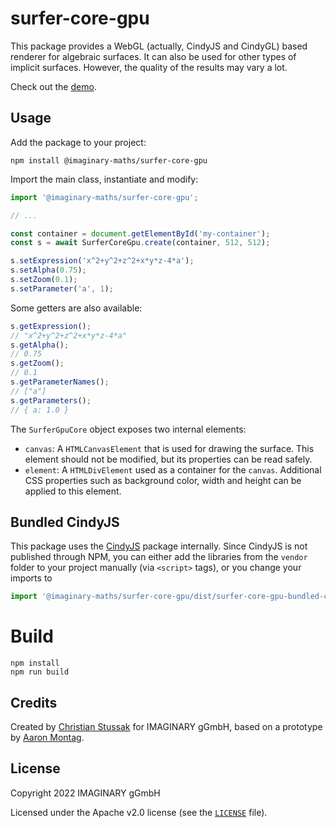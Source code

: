 # surfer-core-gpu

This package provides a WebGL (actually, CindyJS and CindyGL) based renderer for
algebraic surfaces. It can also be used for other types of implicit surfaces.
However, the quality of the results may vary a lot.

Check out the [demo](https://imaginary.github.io/surfer-js-core-gpu/demo.html).

## Usage

Add the package to your project:

```shell
npm install @imaginary-maths/surfer-core-gpu
```

Import the main class, instantiate and modify:

```typescript
import '@imaginary-maths/surfer-core-gpu';

// ...

const container = document.getElementById('my-container');
const s = await SurferCoreGpu.create(container, 512, 512);

s.setExpression('x^2+y^2+z^2+x*y*z-4*a');
s.setAlpha(0.75);
s.setZoom(0.1);
s.setParameter('a', 1);
```

Some getters are also available:

```typescript
s.getExpression();
// "x^2+y^2+z^2+x*y*z-4*a"
s.getAlpha();
// 0.75
s.getZoom();
// 0.1
s.getParameterNames();
// ["a"]
s.getParameters();
// { a: 1.0 }
```

The `SurferGpuCore` object exposes two internal elements:

- `canvas`: A `HTMLCanvasElement` that is used for drawing the surface. This
  element should not be modified, but its properties can be read safely.
- `element`: A `HTMLDivElement` used as a container for the `canvas`. Additional
  CSS properties such as background color, width and height can be applied to
  this element.

## Bundled CindyJS

This package uses the [CindyJS](https://cindyjs.org) package internally. Since
CindyJS is not published through NPM, you can either add the libraries from the
`vendor` folder to your project manually (via `<script>` tags), or you change
your imports to

```typescript
import '@imaginary-maths/surfer-core-gpu/dist/surfer-core-gpu-bundled-cindyjs';
```

# Build

```shell
npm install
npm run build
```

## Credits

Created by [Christian Stussak](https://github.com/porst17) for IMAGINARY gGmbH,
based on a prototype by [Aaron Montag](https://github.com/montaga).

## License

Copyright 2022 IMAGINARY gGmbH

Licensed under the Apache v2.0 license (see the [`LICENSE`](./LICENSE) file).
